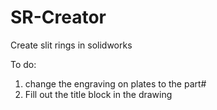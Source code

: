 # SR-Creator
Create slit rings in solidworks

To do:
1. change the engraving on plates to the part#
2. Fill out the title block in the drawing
